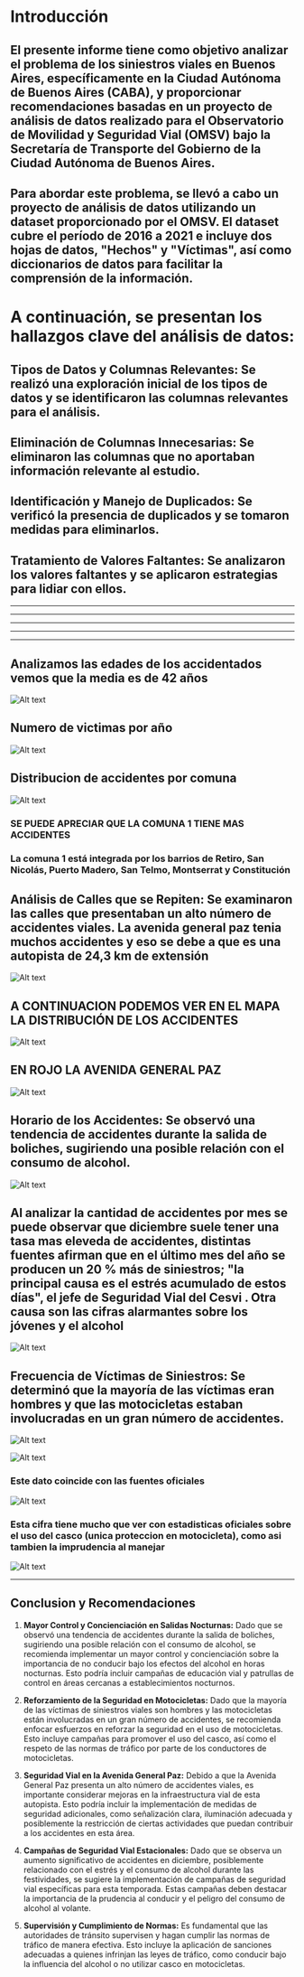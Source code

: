 # Introducción

## El presente informe tiene como objetivo analizar el problema de los siniestros viales en Buenos Aires, específicamente en la Ciudad Autónoma de Buenos Aires (CABA), y proporcionar recomendaciones basadas en un proyecto de análisis de datos realizado para el Observatorio de Movilidad y Seguridad Vial (OMSV) bajo la Secretaría de Transporte del Gobierno de la Ciudad Autónoma de Buenos Aires.

## Para abordar este problema, se llevó a cabo un proyecto de análisis de datos utilizando un dataset proporcionado por el OMSV. El dataset cubre el período de 2016 a 2021 e incluye dos hojas de datos, "Hechos" y "Víctimas", así como diccionarios de datos para facilitar la comprensión de la información.

# A continuación, se presentan los hallazgos clave del análisis de datos:

## Tipos de Datos y Columnas Relevantes: Se realizó una exploración inicial de los tipos de datos y se identificaron las columnas relevantes para el análisis.

## Eliminación de Columnas Innecesarias: Se eliminaron las columnas que no aportaban información relevante al estudio.

## Identificación y Manejo de Duplicados: Se verificó la presencia de duplicados y se tomaron medidas para eliminarlos.

##  Tratamiento de Valores Faltantes: Se analizaron los valores faltantes y se aplicaron estrategias para lidiar con ellos.

_____________________________________________________________________________________________________________________________________
_____________________________________________________________________________________________________________________________________
_____________________________________________________________________________________________________________________________________
_____________________________________________________________________________________________________________________________________
_____________________________________________________________________________________________________________________________________
## Analizamos las edades de los accidentados vemos que la media es de 42 años

![Alt text](image-15.png)

## Numero de victimas por año

![Alt text](image-16.png)

## Distribucion de accidentes por comuna

![Alt text](image-18.png)
### SE PUEDE APRECIAR QUE LA COMUNA 1 TIENE MAS ACCIDENTES
### La comuna 1 está integrada por los barrios de Retiro, San Nicolás, Puerto Madero, San Telmo, Montserrat y Constitución
## Análisis de Calles que se Repiten: Se examinaron las calles que presentaban un alto número de accidentes viales. La avenida general paz tenia muchos accidentes y eso se debe a que es una autopista de 24,3 km de extensión

![Alt text](image-6.png)

## A CONTINUACION PODEMOS VER EN EL MAPA LA DISTRIBUCIÓN DE LOS ACCIDENTES

![Alt text](image-12.png)

## EN ROJO LA AVENIDA GENERAL PAZ

![Alt text](image-17.png)

## Horario de los Accidentes: Se observó una tendencia de accidentes durante la salida de boliches, sugiriendo una posible relación con el consumo de alcohol.

![Alt text](image-10.png)

## Al analizar la cantidad de accidentes por mes se puede observar que diciembre suele tener una tasa mas eleveda de accidentes, distintas fuentes afirman que en el último mes del año se producen un 20 % más de siniestros; "la principal causa es el estrés acumulado de estos días", el jefe de Seguridad Vial del Cesvi . Otra causa son las cifras alarmantes sobre los jóvenes y el alcohol


![Alt text](image-11.png)


## Frecuencia de Víctimas de Siniestros: Se determinó que la mayoría de las víctimas eran hombres y que las motocicletas estaban involucradas en un gran número de accidentes.

![Alt text](image-4.png)

![Alt text](image-9.png)

### Este dato coincide con las fuentes oficiales 

![Alt text](image-8.png)

### Esta cifra tiene mucho que ver con estadisticas oficiales sobre el uso del casco (unica proteccion en motocicleta), como asi tambien la imprudencia al manejar

![Alt text](image-14.png)

__________________________________________________________________________________________________________________________________________________________________________________________________________________________________________________________________________________________________________________________________________________________________________________________________________________________________________________________________________________________________________________________________________________________________________________________________________________________________________________________________________________________________________________________________________________________________________________________________________________________________________________________________________________________________________________________________________________________________________________________________________________________________
## Conclusion y Recomendaciones

1. **Mayor Control y Concienciación en Salidas Nocturnas:**
   Dado que se observó una tendencia de accidentes durante la salida de boliches, sugiriendo una posible relación con el consumo de alcohol, se recomienda implementar un mayor control y concienciación sobre la importancia de no conducir bajo los efectos del alcohol en horas nocturnas. Esto podría incluir campañas de educación vial y patrullas de control en áreas cercanas a establecimientos nocturnos.

2. **Reforzamiento de la Seguridad en Motocicletas:**
   Dado que la mayoría de las víctimas de siniestros viales son hombres y las motocicletas están involucradas en un gran número de accidentes, se recomienda enfocar esfuerzos en reforzar la seguridad en el uso de motocicletas. Esto incluye campañas para promover el uso del casco, así como el respeto de las normas de tráfico por parte de los conductores de motocicletas.

3. **Seguridad Vial en la Avenida General Paz:**
   Debido a que la Avenida General Paz presenta un alto número de accidentes viales, es importante considerar mejoras en la infraestructura vial de esta autopista. Esto podría incluir la implementación de medidas de seguridad adicionales, como señalización clara, iluminación adecuada y posiblemente la restricción de ciertas actividades que puedan contribuir a los accidentes en esta área.

4. **Campañas de Seguridad Vial Estacionales:**
   Dado que se observa un aumento significativo de accidentes en diciembre, posiblemente relacionado con el estrés y el consumo de alcohol durante las festividades, se sugiere la implementación de campañas de seguridad vial específicas para esta temporada. Estas campañas deben destacar la importancia de la prudencia al conducir y el peligro del consumo de alcohol al volante.

5. **Supervisión y Cumplimiento de Normas:**
   Es fundamental que las autoridades de tránsito supervisen y hagan cumplir las normas de tráfico de manera efectiva. Esto incluye la aplicación de sanciones adecuadas a quienes infrinjan las leyes de tráfico, como conducir bajo la influencia del alcohol o no utilizar casco en motocicletas.

